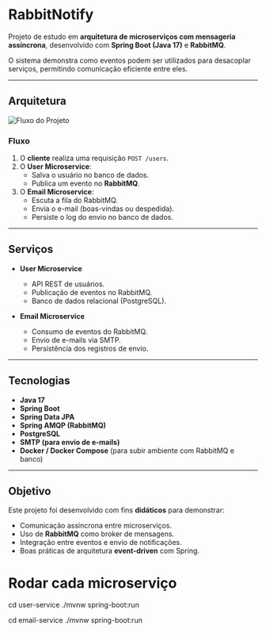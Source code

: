 # RabbitNotify

Projeto de estudo em **arquitetura de microserviços com mensageria assíncrona**, desenvolvido com **Spring Boot (Java 17)** e **RabbitMQ**.  

O sistema demonstra como eventos podem ser utilizados para desacoplar serviços, permitindo comunicação eficiente entre eles.

---

## Arquitetura

![Fluxo do Projeto](<img width="1005" height="216" alt="image" src="https://github.com/user-attachments/assets/e5486d58-1b0a-470b-8390-09967521acf8" />
)

### Fluxo
1. O **cliente** realiza uma requisição `POST /users`.  
2. O **User Microservice**:
   - Salva o usuário no banco de dados.  
   - Publica um evento no **RabbitMQ**.  
3. O **Email Microservice**:
   - Escuta a fila do RabbitMQ.  
   - Envia o e-mail (boas-vindas ou despedida).  
   - Persiste o log do envio no banco de dados.  

---

## Serviços

- **User Microservice**  
  - API REST de usuários.  
  - Publicação de eventos no RabbitMQ.  
  - Banco de dados relacional (PostgreSQL).  

- **Email Microservice**  
  - Consumo de eventos do RabbitMQ.  
  - Envio de e-mails via SMTP.  
  - Persistência dos registros de envio.  

---

## Tecnologias
- **Java 17**  
- **Spring Boot**  
- **Spring Data JPA**  
- **Spring AMQP (RabbitMQ)**  
- **PostgreSQL**  
- **SMTP (para envio de e-mails)**  
- **Docker / Docker Compose** (para subir ambiente com RabbitMQ e banco)  

---

## Objetivo
Este projeto foi desenvolvido com fins **didáticos** para demonstrar:
- Comunicação assíncrona entre microserviços.  
- Uso de **RabbitMQ** como broker de mensagens.  
- Integração entre eventos e envio de notificações.  
- Boas práticas de arquitetura **event-driven** com Spring.  


# Rodar cada microserviço
cd user-service
./mvnw spring-boot:run

cd email-service
./mvnw spring-boot:run
